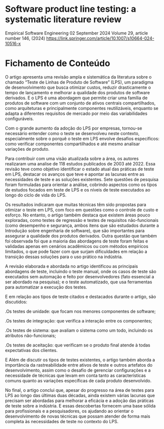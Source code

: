 # Software product line testing: a systematic literature review
Empirical Software Engineering 02 September 2024
Volume 29, article number 146, (2024)
https://link.springer.com/article/10.1007/s10664-024-10516-x

# Fichamento de Conteúdo

O artigo apresenta uma revisão ampla e sistemática da literatura sobre o chamado “Teste de Linhas de Produto de Software” (LPS), um paradigma de desenvolvimento que busca otimizar custos, reduzir drasticamente o tempo de lançamento e melhorar a qualidade dos produtos de software derivados. E o LPS é uma abordagem que permite criar uma família de produtos de software com um conjunto de ativos centrais compartilhados, como arquiteturas e  principalmente componentes reutilizáveis, enquanto se adapta a diferentes requisitos de mercado por meio das variabilidades configuráveis. 

Com o grande aumento da adoção do LPS por empresas, tornou-se necessário entender como o teste se desenvolveu neste contexto, especialmente sobre o porquê o teste em LPS envolve desafios específicos: como verificar componentes compartilhados e até mesmo analisar variações de produto.

Para contribuir com uma visão atualizada sobre a área, os autores realizaram uma analise de 118 estudos publicados de 2003 até 2022. Essa revisão teve como objetivo identificar o estado atual das práticas de teste em LPS, destacar os avanços que teve e apontar as lacunas entre as necessidades de teste e as soluções existentes. Sete questões de pesquisa foram formuladas para orientar a análise, cobrindo aspectos como os tipos de estudos focados em teste de LPS e os níveis de teste executados ao longo do ciclo de vida do LPS.

Os resultados indicaram que muitas técnicas têm sido propostas para otimizar o teste em LPS, com foco em questões como o controle de custo e esforço. No entanto, o artigo também destaca que existem áreas pouco exploradas, como testes de regressão e testes de requisitos não-funcionais (como  desempenho e segurança, ambos itens que são estudados durante a Introdução sobre engenharia de software), que são importantes para assegurar a qualidade dos produtos derivados. Outra questão que também foi observada foi que a maioria das abordagens de teste foram feitas e validadas apenas em cenários acadêmicos ou com métodos empíricos limitados, o que pode fazer com que surjam  dificuldades em relação a transição dessas soluções para o uso prático na indústria.

A revisão elaborada e abordada no artigo identificou as principais abordagens de teste, incluindo o teste manual, onde os casos de teste são executados sem automação e feito por desenvolvedores (fato essencial a ser abordado na pesquisa); e o teste automatizado, que usa ferramentas para automatizar a execução dos testes. 

E em relação aos tipos de teste citados e destacados durante o artigo, são discutidos: 

.Os testes de unidade: que focam nos menores componentes de software;

.Os testes de integração: que verifica a interação entre os componentes;

.Os testes de sistema: que avaliam o sistema como um todo, incluindo os atributos não-funcionais;


.Os testes de aceitação: que verificam se o produto final atende à todas expectativas dos clientes.

E Além de discutir os tipos de testes existentes, o artigo também aborda a importância da rastreabilidade entre ativos de teste e outros artefatos do desenvolvimento, assim como o desafio de gerenciar configurações e a necessidade de técnicas que levam em conta tanto as características comuns quanto as variações específicas de cada produto desenvolvido. 

No final, o artigo conclui que, apesar do progresso na área de testes para LPS ao longo das últimas duas décadas, ainda existem várias lacunas que precisam ser abordadas para melhorar a eficácia e a adoção das práticas de teste sobre a indústria.  E essas descobertas fornecem uma base sólida para profissionais e a pesquisadores, os ajudando ao orientar o desenvolvimento de novas técnicas que possam atender de forma mais completa às necessidades de teste no contexto do LPS.

